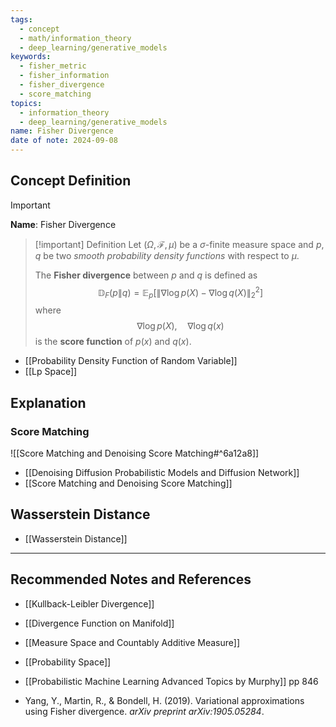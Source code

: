 ```yaml
---
tags:
  - concept
  - math/information_theory
  - deep_learning/generative_models
keywords:
  - fisher_metric
  - fisher_information
  - fisher_divergence
  - score_matching
topics:
  - information_theory
  - deep_learning/generative_models
name: Fisher Divergence
date of note: 2024-09-08
---
```


## Concept Definition

>[!important]
>**Name**: Fisher Divergence

>[!important] Definition
>Let $(\Omega, \mathscr{F},\mu)$ be a $\sigma$-finite measure space and $p, q$ be two *smooth probability density functions* with respect to $\mu$.
>
>The **Fisher divergence** between $p$ and $q$ is defined as 
>$$
>\mathbb{D}_{F}\left( p \left\|\right. q \right) = \mathbb{E}_{ p }\left[  \lVert \nabla \log p(X) - \nabla \log q (X) \rVert_{2}^2  \right] 
>$$
>where $$\nabla \log p(X), \quad \nabla \log q(x)$$ is the **score function** of $p(x)$ and $q(x)$.

- [[Probability Density Function of Random Variable]]
- [[Lp Space]]


## Explanation


### Score Matching

![[Score Matching and Denoising Score Matching#^6a12a8]]

- [[Denoising Diffusion Probabilistic Models and Diffusion Network]]
- [[Score Matching and Denoising Score Matching]]


## Wasserstein Distance

- [[Wasserstein Distance]]



-----------
##  Recommended Notes and References



- [[Kullback-Leibler Divergence]]
- [[Divergence Function on Manifold]]
- [[Measure Space and Countably Additive Measure]]
- [[Probability Space]]


- [[Probabilistic Machine Learning Advanced Topics by Murphy]] pp 846
- Yang, Y., Martin, R., & Bondell, H. (2019). Variational approximations using Fisher divergence. _arXiv preprint arXiv:1905.05284_.